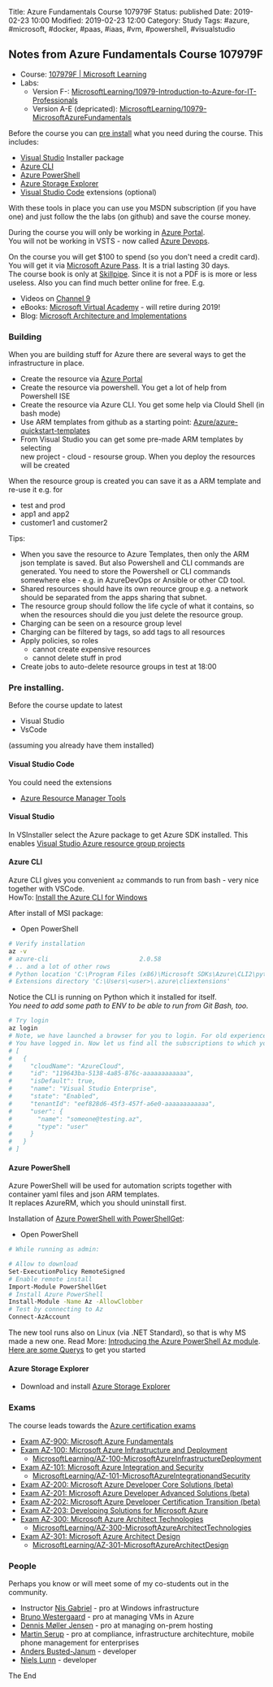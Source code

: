Title:  Azure Fundamentals Course 107979F
Status: published
Date: 2019-02-23 10:00
Modified: 2019-02-23 12:00
Category: Study
Tags: #azure, #microsoft, #docker, #paas, #iaas, #vm, #powershell, #visualstudio

## Notes from Azure Fundamentals Course 107979F

* Course: [107979F | Microsoft Learning](https://www.microsoft.com/en-us/learning/course.aspx?cid=10979)
* Labs: 
    * Version F-: [MicrosoftLearning/10979-Introduction-to-Azure-for-IT-Professionals](https://github.com/MicrosoftLearning/10979-Introduction-to-Azure-for-IT-Professionals)
    * Version A-E (depricated): [MicrosoftLearning/10979-MicrosoftAzureFundamentals](https://github.com/MicrosoftLearning/10979-MicrosoftAzureFundamentals)

Before the course you can [pre install](#pre-installing) what you need during the course. This includes:

* [Visual Studio](#Visual-Studio) Installer package
* [Azure CLI](#Azure-CLI)
* [Azure PowerShell](#Azure-PowerShell)
* [Azure Storage Explorer](#Azure-Storage-Explorer)
* [Visual Studio Code](#Visual-Studio-Code) extensions (optional)

With these tools in place you can use you MSDN subscription (if you have one) and just follow the the labs (on github) and save the course money.  

During the course you will only be working in [Azure Portal](https://portal.azure.com/).  
You will not be working in VSTS - now called [Azure Devops](https://visualstudio.com).  

On the course you will get $100 to spend (so you don't need a credit card). You will get it via [Microsoft Azure Pass](https://www.microsoftazurepass.com/). It is a trial lasting 30 days.  
The course book is only at [Skillpipe](https://skillpipe.com/?lang=en-GB#/account/login). Since it is not a PDF is is more or less useless. Also you can find much better online for free. E.g.  

* Videos on [Channel 9](https://channel9.msdn.com/)
* eBooks: [Microsoft Virtual Academy](https://mva.microsoft.com/ebooks) - will retire during 2019!
* Blog: [Microsoft Architecture and Implementations](https://rasor.github.io/microsoft-architecture-and-implementations.html#microsoft-architecture-and-implementations)

### Building

When you are building stuff for Azure there are several ways to get the infrastructure in place.

* Create the resource via [Azure Portal](https://portal.azure.com/)
* Create the resource via powershell. You get a lot of help from Powershell ISE
* Create the resource via Azure CLI. You get some help via Clould Shell (in bash mode)
* Use ARM templates from github as a starting point: [Azure/azure-quickstart-templates](https://github.com/Azure/azure-quickstart-templates)
* From Visual Studio you can get some pre-made ARM templates by selecting  
new project - cloud - resourse group. When you deploy the resources will be created

When the resource group is created you can save it as a ARM template and re-use it e.g. for

* test and prod 
* app1 and app2
* customer1 and customer2

Tips:

* When you save the resource to Azure Templates, then only the ARM json template is saved. But also Powershell and CLI commands are generated. You need to store the Powershell or CLI commands somewhere else - e.g. in AzureDevOps or Ansible or other CD tool.
* Shared resources should have its own reource group e.g. a network should be separated from the apps sharing that subnet.
* The resource group should follow the life cycle of what it contains, so when the resources should die you just delete the resource group.
* Charging can be seen on a resource group level
* Charging can be filtered by tags, so add tags to all resources
* Apply policies, so roles
    * cannot create expensive resources
    * cannot delete stuff in prod
* Create jobs to auto-delete resource groups in test at 18:00

### Pre installing.

Before the course update to latest

* Visual Studio
* VsCode

(assuming you already have them installed)

#### Visual Studio Code

You could need the extensions

* [Azure Resource Manager Tools](https://marketplace.visualstudio.com/items?itemName=msazurermtools.azurerm-vscode-tools)

#### Visual Studio

In VSInstaller select the Azure package to get Azure SDK installed. This enables [Visual Studio Azure resource group projects](https://docs.microsoft.com/en-us/azure/azure-resource-manager/vs-azure-tools-resource-groups-deployment-projects-create-deploy)

#### Azure CLI

Azure CLI gives you convenient `az` commands to run from bash - very nice together with VSCode.  
HowTo: [Install the Azure CLI for Windows](https://docs.microsoft.com/en-us/cli/azure/install-azure-cli-windows?view=azure-cli-latest)

After install of MSI package:

* Open PowerShell

```bash
# Verify installation
az -v
# azure-cli                         2.0.58
# .. and a lot of other rows
# Python location 'C:\Program Files (x86)\Microsoft SDKs\Azure\CLI2\python.exe'
# Extensions directory 'C:\Users\<user>\.azure\cliextensions'
```

Notice the CLI is running on Python which it installed for itself.   
_You need to add some path to ENV to be able to run from Git Bash, too._

```bash
# Try login
az login
# Note, we have launched a browser for you to login. For old experience with device code, use "az login --use-device-code"
# You have logged in. Now let us find all the subscriptions to which you have access...
# [
#   {
#     "cloudName": "AzureCloud",
#     "id": "119643ba-5138-4a85-876c-aaaaaaaaaaaa",
#     "isDefault": true,
#     "name": "Visual Studio Enterprise",
#     "state": "Enabled",
#     "tenantId": "eef828d6-45f3-457f-a6e0-aaaaaaaaaaaa",
#     "user": {
#       "name": "someone@testing.az",
#       "type": "user"
#     }
#   }
# ]
```

#### Azure PowerShell

Azure PowerShell will be used for automation scripts together with container yaml files and json ARM templates.  
It replaces AzureRM, which you should uninstall first.  

Installation of [Azure PowerShell with PowerShellGet](https://docs.microsoft.com/en-us/powershell/azure/install-az-ps?view=azps-1.3.0):  

* Open PowerShell

```bash
# While running as admin:

# Allow to download 
Set-ExecutionPolicy RemoteSigned
# Enable remote install
Import-Module PowerShellGet
# Install Azure PowerShell
Install-Module -Name Az -AllowClobber
# Test by connecting to Az
Connect-AzAccount
```

The new tool runs also on Linux (via .NET Standard), so that is why MS made a new one. Read More: [Introducing the Azure PowerShell Az module](https://docs.microsoft.com/en-us/powershell/azure/new-azureps-module-az?view=azps-1.3.0).  
[Here are some Querys](https://docs.microsoft.com/en-us/powershell/azure/queries-azureps?view=azps-1.3.0) to get you started

#### Azure Storage Explorer

* Download and install [Azure Storage Explorer](https://azure.microsoft.com/en-us/features/storage-explorer/)

### Exams

The course leads towards the [Azure certification exams](https://www.microsoft.com/en-us/learning/azure-exams.aspx)

* [Exam AZ-900: Microsoft Azure Fundamentals](https://www.microsoft.com/en-us/learning/exam-az-900.aspx)
* [Exam AZ-100: Microsoft Azure Infrastructure and Deployment](https://www.microsoft.com/en-us/learning/exam-AZ-100.aspx)
    * [MicrosoftLearning/AZ-100-MicrosoftAzureInfrastructureDeployment](https://github.com/MicrosoftLearning/AZ-100-MicrosoftAzureInfrastructureDeployment)
* [Exam AZ-101: Microsoft Azure Integration and Security](https://www.microsoft.com/en-us/learning/exam-AZ-101.aspx)
    * [MicrosoftLearning/AZ-101-MicrosoftAzureIntegrationandSecurity](https://github.com/MicrosoftLearning/AZ-101-MicrosoftAzureIntegrationandSecurity)
* [Exam AZ-200: Microsoft Azure Developer Core Solutions (beta)](https://www.microsoft.com/en-us/learning/exam-AZ-200.aspx)
* [Exam AZ-201: Microsoft Azure Developer Advanced Solutions (beta)](https://www.microsoft.com/en-us/learning/exam-AZ-201.aspx)
* [Exam AZ-202: Microsoft Azure Developer Certification Transition (beta)](https://www.microsoft.com/en-us/learning/exam-az-202.aspx)
* [Exam AZ-203: Developing Solutions for Microsoft Azure](https://www.microsoft.com/en-us/learning/exam-az-203.aspx)
* [Exam AZ-300: Microsoft Azure Architect Technologies](https://www.microsoft.com/en-us/learning/exam-AZ-300.aspx)
    * [MicrosoftLearning/AZ-300-MicrosoftAzureArchitectTechnologies](https://github.com/MicrosoftLearning/AZ-300-MicrosoftAzureArchitectTechnologies)
* [Exam AZ-301: Microsoft Azure Architect Design](https://www.microsoft.com/en-us/learning/exam-AZ-301.aspx)
    * [MicrosoftLearning/AZ-301-MicrosoftAzureArchitectDesign](https://github.com/MicrosoftLearning/AZ-301-MicrosoftAzureArchitectDesign)

### People

Perhaps you know or will meet some of my co-students out in the community.  

* Instructor [Nis Gabriel](https://www.linkedin.com/in/nis-gabriel-3400296/) - pro at Windows infrastructure
* [Bruno Westergaard](https://www.linkedin.com/in/bruno-westergaard-b179151a/) - pro at managing VMs in Azure
* [Dennis Møller Jensen](https://www.linkedin.com/in/dennismoeller/) - pro at managing on-prem hosting
* [Martin Serup](https://www.linkedin.com/in/martin-serup-0979a4/) - pro at compliance, infrastructure architechture, mobile phone management for enterprises
* [Anders Busted-Janum](https://www.linkedin.com/in/andersbustedjanum/) - developer
* [Niels Lunn](https://www.linkedin.com/in/nielslunn/) - developer

The End
